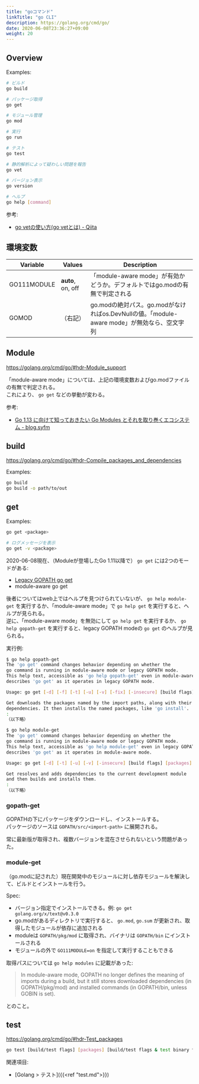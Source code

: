 ```yaml
---
title: "goコマンド"
linkTitle: "go CLI"
description: https://golang.org/cmd/go/
date: 2020-06-08T23:36:27+09:00
weight: 20
---
```


## Overview

Examples:

```sh
# ビルド
go build

# パッケージ取得
go get

# モジュール管理
go mod

# 実行
go run

# テスト
go test

# 静的解析によって疑わしい問題を報告
go vet

# バージョン表示
go version

# ヘルプ
go help [command]
```

参考:

- [go vetの使い方(go vetとは) - Qiita](https://qiita.com/marnie_ms4/items/b343165efb4235906db7)

## 環境変数

 Variable | Values | Description
----------|--------|-------------
 GO111MODULE | **auto**, on, off | 「module-aware mode」が有効かどうか。デフォルトではgo.modの有無で判定される
 GOMOD | （右記） | go.modの絶対パス。go.modがなければos.DevNullの値。「module-aware mode」が無効なら、空文字列

## Module

https://golang.org/cmd/go/#hdr-Module_support

「module-aware mode」については、上記の環境変数およびgo.modファイルの有無で判定される。  
これにより、 `go get` などの挙動が変わる。

参考:

- [Go 1.13 に向けて知っておきたい Go Modules とそれを取り巻くエコシステム - blog.syfm](https://syfm.hatenablog.com/entry/2019/08/10/170730#f-b5157852)

## build

https://golang.org/cmd/go/#hdr-Compile_packages_and_dependencies

Examples:

```sh
go build
go build -o path/to/out
```

## get

Examples:

```sh
go get <package>

# ログメッセージを表示
go get -v <package>
```

2020-06-08現在、（Moduleが登場したGo 1.11以降で） `go get` には2つのモードがある:

- [Legacy GOPATH go get](https://golang.org/cmd/go/#hdr-Legacy_GOPATH_go_get)
- module-aware go get

後者についてはweb上ではヘルプを見つけられていないが、 `go help module-get` を実行するか、「module-aware mode」で `go help get` を実行すると、ヘルプが見られる。  
逆に、「module-aware mode」を無効にして `go help get` を実行するか、 `go help gopath-get` を実行すると、legacy GOPATH modeの `go get` のヘルプが見られる。

実行例:

```sh
$ go help gopath-get
The 'go get' command changes behavior depending on whether the
go command is running in module-aware mode or legacy GOPATH mode.
This help text, accessible as 'go help gopath-get' even in module-aware mode,
describes 'go get' as it operates in legacy GOPATH mode.

Usage: go get [-d] [-f] [-t] [-u] [-v] [-fix] [-insecure] [build flags] [packages]

Get downloads the packages named by the import paths, along with their
dependencies. It then installs the named packages, like 'go install'.
:
（以下略）

$ go help module-get
The 'go get' command changes behavior depending on whether the
go command is running in module-aware mode or legacy GOPATH mode.
This help text, accessible as 'go help module-get' even in legacy GOPATH mode,
describes 'go get' as it operates in module-aware mode.

Usage: go get [-d] [-t] [-u] [-v] [-insecure] [build flags] [packages]

Get resolves and adds dependencies to the current development module
and then builds and installs them.
:
（以下略）
```

### gopath-get

GOPATHの下にパッケージをダウンロードし、インストールする。  
パッケージのソースは `GOPATH/src/<import-path>` に展開される。

常に最新版が取得され、複数バージョンを混在させられないという問題があった。

### module-get

（go.modに記された）現在開発中のモジュールに対し依存モジュールを解決して、ビルドとインストールを行う。  

Spec:

- バージョン指定でインストールできる。例: `go get golang.org/x/text@v0.3.0`
- go.modがあるディレクトリで実行すると、 `go.mod`, `go.sum` が更新され、取得したモジュールが依存に追加される
- moduleは `GOPATH/pkg/mod` に取得され、バイナリは `GOPATH/bin` にインストールされる
- モジュールの外で `GO111MODULE=on` を指定して実行することもできる

取得パスについては `go help modules` に記載があった:

> In module-aware mode, GOPATH no longer defines the meaning of imports
during a build, but it still stores downloaded dependencies (in GOPATH/pkg/mod)
and installed commands (in GOPATH/bin, unless GOBIN is set).

とのこと。

## test

https://golang.org/cmd/go/#hdr-Test_packages

```sh
go test [build/test flags] [packages] [build/test flags & test binary flags]
```

関連項目:

- [Golang > テスト]({{<ref "test.md">}})
